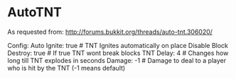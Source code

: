 AutoTNT
=====================

As requested from: http://forums.bukkit.org/threads/auto-tnt.306020/

Config:
Auto Ignite: true # TNT Ignites automatically on place
Disable Block Destroy: true # If true TNT wont break blocks
TNT Delay: 4 # Changes how long till TNT explodes in seconds
Damage: -1 # Damage to deal to a player who is hit by the TNT (-1 means default)
